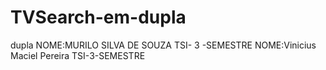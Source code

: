 # TVSearch-em-dupla
 dupla
NOME:MURILO SILVA DE SOUZA TSI- 3 -SEMESTRE
NOME:Vinicius Maciel Pereira   TSI-3-SEMESTRE
